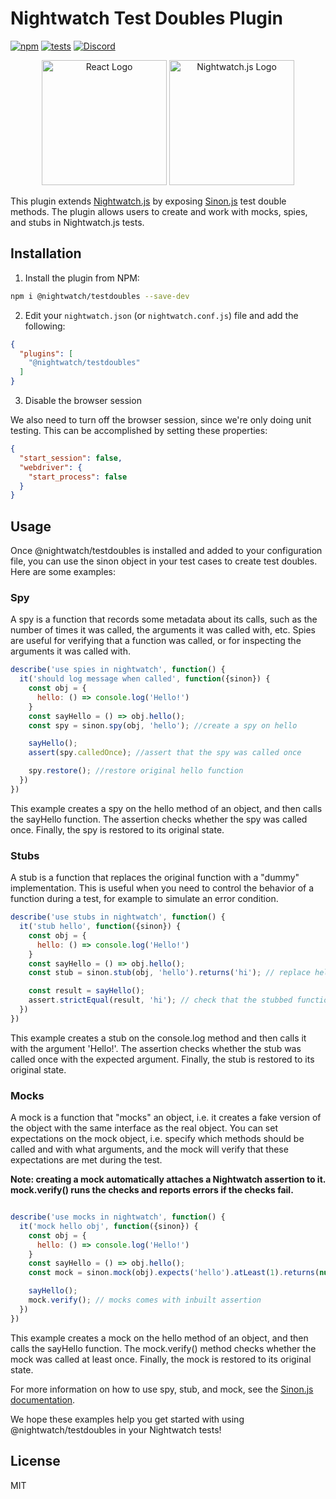 # Nightwatch Test Doubles Plugin
[![npm](https://img.shields.io/npm/v/@nightwatch/testdoubles.svg)](https://www.npmjs.com/package/@nightwatch/testdoubles)
[![tests](https://github.com/nightwatchjs/nightwatch-plugin-testdoubles/actions/workflows/build.yml/badge.svg?branch=main)](https://github.com/nightwatchjs/nightwatch-plugin-testdoubles/actions/workflows/build.yml)
[![Discord][discord-badge]][discord]

<p align=center>
 <img alt="React Logo" src="https://raw.githubusercontent.com/nightwatchjs/nightwatch-plugin-testdoubles/main/.github/assets/sinonjs-logo.png" width=200 />
  <img alt="Nightwatch.js Logo" src="https://raw.githubusercontent.com/nightwatchjs/nightwatch-plugin-testdoubles/main/.github/assets/nightwatch-logo.png" width=200 />
</p>

This plugin extends [Nightwatch.js](https://nightwatchjs.org/) by exposing [Sinon.js](https://sinonjs.org/) test double methods. The plugin allows users to create and work with mocks, spies, and stubs in Nightwatch.js tests.

## Installation
1) Install the plugin from NPM:

```sh
npm i @nightwatch/testdoubles --save-dev
```

2) Edit your `nightwatch.json` (or `nightwatch.conf.js`) file and add the following:
 
```json
{
  "plugins": [
    "@nightwatch/testdoubles"      
  ]
}
```

3) Disable the browser session

We also need to turn off the browser session, since we're only doing unit testing. This can be accomplished by setting these properties:

```json
{
  "start_session": false,
  "webdriver": {
    "start_process": false
  }
}
```

## Usage

Once @nightwatch/testdoubles is installed and added to your configuration file, you can use the sinon object in your test cases to create test doubles. Here are some examples:

### Spy
A spy is a function that records some metadata about its calls, such as the number of times it was called, the arguments it was called with, etc. Spies are useful for verifying that a function was called, or for inspecting the arguments it was called with.

```js
describe('use spies in nightwatch', function() {
  it('should log message when called', function({sinon}) {
    const obj = {
      hello: () => console.log('Hello!')
    }
    const sayHello = () => obj.hello();
    const spy = sinon.spy(obj, 'hello'); //create a spy on hello

    sayHello();
    assert(spy.calledOnce); //assert that the spy was called once

    spy.restore(); //restore original hello function
  })
})
```

This example creates a spy on the hello method of an object, and then calls the sayHello function. The assertion checks whether the spy was called once. Finally, the spy is restored to its original state.

### Stubs
A stub is a function that replaces the original function with a "dummy" implementation. This is useful when you need to control the behavior of a function during a test, for example to simulate an error condition.


```js
describe('use stubs in nightwatch', function() {
  it('stub hello', function({sinon}) {
    const obj = {
      hello: () => console.log('Hello!')
    }
    const sayHello = () => obj.hello();
    const stub = sinon.stub(obj, 'hello').returns('hi'); // replace hello with a dummy implementation that returns 'hi'

    const result = sayHello();
    assert.strictEqual(result, 'hi'); // check that the stubbed function returned 'hi'
  })
})

```
This example creates a stub on the console.log method and then calls it with the argument 'Hello!'. The assertion checks whether the stub was called once with the expected argument. Finally, the stub is restored to its original state.

### Mocks
A mock is a function that "mocks" an object, i.e. it creates a fake version of the object with the same interface as the real object. You can set expectations on the mock object, i.e. specify which methods should be called and with what arguments, and the mock will verify that these expectations are met during the test.


**Note: creating a mock automatically attaches a Nightwatch assertion to it. mock.verify() runs the checks and reports errors if the checks fail.**

```js

describe('use mocks in nightwatch', function() {
  it('mock hello obj', function({sinon}) {
    const obj = {
      hello: () => console.log('Hello!')
    }
    const sayHello = () => obj.hello();
    const mock = sinon.mock(obj).expects('hello').atLeast(1).returns(null); //set a mock on hello

    sayHello();
    mock.verify(); // mocks comes with inbuilt assertion 
  })
})
```
This example creates a mock on the hello method of an object, and then calls the sayHello function. The mock.verify() method checks whether the mock was called at least once. Finally, the mock is restored to its original state.

For more information on how to use spy, stub, and mock, see the [Sinon.js documentation](https://sinonjs.org/releases/latest/). 

We hope these examples help you get started with using @nightwatch/testdoubles in your Nightwatch tests!

## License
MIT

[discord-badge]: https://img.shields.io/discord/618399631038218240.svg?color=7389D8&labelColor=6A7EC2&logo=discord&logoColor=ffffff&style=flat-square
[discord]: https://discord.gg/SN8Da2X
